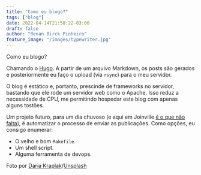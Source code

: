 ```yaml
---
title: "Como eu blogo?"
tags: ["blog"]
date: 2022-04-14T21:58:22-03:00
draft: false
author: "Renan Birck Pinheiro"
feature_image: "/images/typewriter.jpg"
---
```


Como eu blogo?

Chamando o [Hugo](https://gohugo.io). A partir de um arquivo Markdown, os posts são gerados e posteriormente eu faço o upload (via `rsync`) para o meu servidor.

O blog é estático e, portanto, prescinde de frameworks no servidor, bastando que ele rode um servidor web como o Apache. Isso reduz a necessidade de CPU, me permitindo hospedar este blog com apenas alguns tostões.

Um projeto futuro, para um dia chuvoso (e aqui em Joinville [é o que não falta](https://ndmais.com.br/tempo/chuville-saiba-por-que-joinville-e-uma-das-cidades-em-que-mais-chove-no-planeta/)), é automatizar o processo de enviar as publicações. Como opções, eu consigo enumerar:

* O velho e bom `Makefile`.
* Um shell script.
* Alguma ferramenta de devops.

Foto por [Daria Kraplak](https://unsplash.com/@daria_kraplak)/[Unsplash](https://unsplash.com/s/photos/typewriter)
  
